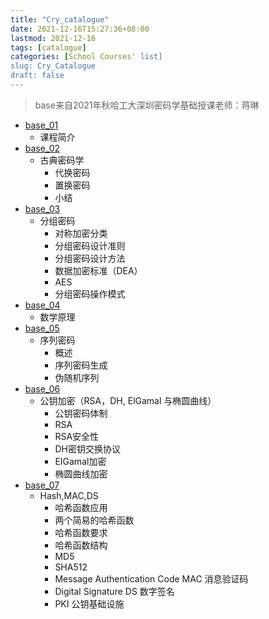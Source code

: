 ```yaml
---
title: "Cry_catalogue"
date: 2021-12-16T15:27:36+08:00
lastmod: 2021-12-16
tags: [catalogue]
categories: [School Courses' list]
slug: Cry_Catalogue
draft: false
---
```

> base来自2021年秋哈工大深圳密码学基础授课老师：蒋琳
- [base_01](https://qizhengzou.github.io/2021/cryptography-intro/)
    - 课程简介
-  [base_02](https://qizhengzou.github.io/2021/classical-cryptography/) 
    - 古典密码学
        - 代换密码
        - 置换密码
        - 小结
- [base_03](https://qizhengzou.github.io/2021/block-cipher/)
    - 分组密码
        - 对称加密分类
        - 分组密码设计准则
        - 分组密码设计方法
        - 数据加密标准（DEA）
        - AES
        -  分组密码操作模式
- [base_04](https://qizhengzou.github.io/2021/mathematical-principles/)
    - 数学原理
- [base_05](https://qizhengzou.github.io/2021/sequence-cipher/)
    -  序列密码
        -  概述
        -  序列密码生成
        - 伪随机序列
- [base_06](https://qizhengzou.github.io/2021/public-key-encryption/)
    - 公钥加密（RSA，DH, ElGamal 与椭圆曲线）
        - 公钥密码体制
        - RSA
        - RSA安全性
        - DH密钥交换协议
        - EIGamal加密
        - 椭圆曲线加密 
- [base_07](https://qizhengzou.github.io/2021/hashmacds/)
    - Hash,MAC,DS
        - 哈希函数应用
        - 两个简易的哈希函数
        - 哈希函数要求
        - 哈希函数结构
        - MD5
        - SHA512
        - Message Authentication Code MAC 消息验证码
        - Digital Signature DS 数字签名
        - PKI 公钥基础设施